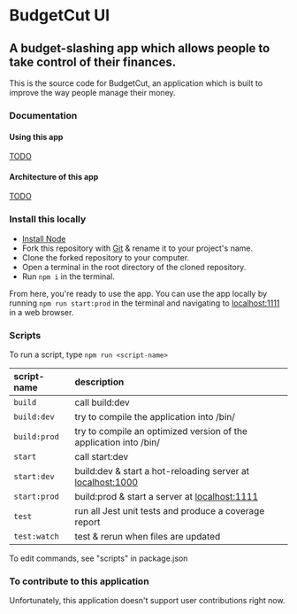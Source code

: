 BudgetCut UI
===
A budget-slashing app which allows people to take control of their finances.
---
This is the source code for BudgetCut, an application which is built to improve the way people manage their money.

### Documentation
#### Using this app
[TODO](https://github.com/dbooyah93/budget-cut/wiki)
#### Architecture of this app
[TODO](https://github.com/dbooyah93/budget-cut/wiki)

### Install this locally
* [Install Node]
* Fork this repository with [Git] & rename it to your project's name.
* Clone the forked repository to your computer.
* Open a terminal in the root directory of the cloned repository.
* Run `npm i` in the terminal.

From here, you're ready to use the app.
You can use the app locally by running `npm run start:prod` in the terminal and navigating to [localhost:1111] in a web browser.

### Scripts
To run a script, type `npm run <script-name>`

| script-name | description |
|:----------- |:----------- |
| `build` | call build:dev |
| `build:dev` | try to compile the application into /bin/ |
| `build:prod` | try to compile an optimized version of the application into /bin/ |
| `start` | call start:dev |
| `start:dev` | build:dev & start a hot-reloading server at [localhost:1000] |
| `start:prod` | build:prod & start a server at [localhost:1111] |
| `test` | run all Jest unit tests and produce a coverage report |
| `test:watch` | test & rerun when files are updated |

To edit commands, see "scripts" in package.json

### To contribute to this application
Unfortunately, this application doesn't support user contributions right now.

[Install Node]: https://nodejs.org/en/download/-
[Git]: https://git-scm.com/downloads
[localhost:1000]: http://localhost:1000
[localhost:1111]: http://localhost:1111